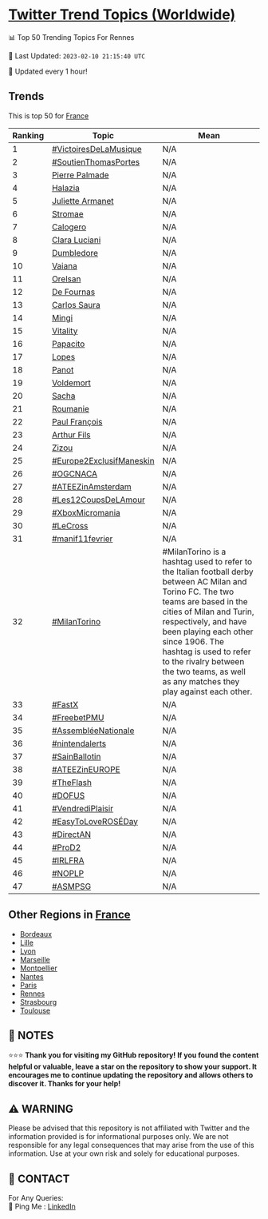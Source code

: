 [Twitter Trend Topics (Worldwide)](https://github.com/ErcinDedeoglu/Twitter-Trend-Topics)
==========


📊 Top 50 Trending Topics For Rennes

📆 Last Updated: `2023-02-10 21:15:40 UTC`

🔧 Updated every 1 hour!


## Trends

This is top 50 for [France](</France>)

| Ranking | Topic | Mean |
| ------- | ------------ | ------------ |
| 1 | [#VictoiresDeLaMusique](http://twitter.com/search?q=%23VictoiresDeLaMusique) | N/A |
| 2 | [#SoutienThomasPortes](http://twitter.com/search?q=%23SoutienThomasPortes) | N/A |
| 3 | [Pierre Palmade](http://twitter.com/search?q=Pierre+Palmade) | N/A |
| 4 | [Halazia](http://twitter.com/search?q=Halazia) | N/A |
| 5 | [Juliette Armanet](http://twitter.com/search?q=Juliette+Armanet) | N/A |
| 6 | [Stromae](http://twitter.com/search?q=Stromae) | N/A |
| 7 | [Calogero](http://twitter.com/search?q=Calogero) | N/A |
| 8 | [Clara Luciani](http://twitter.com/search?q=Clara+Luciani) | N/A |
| 9 | [Dumbledore](http://twitter.com/search?q=Dumbledore) | N/A |
| 10 | [Vaiana](http://twitter.com/search?q=Vaiana) | N/A |
| 11 | [Orelsan](http://twitter.com/search?q=Orelsan) | N/A |
| 12 | [De Fournas](http://twitter.com/search?q=De+Fournas) | N/A |
| 13 | [Carlos Saura](http://twitter.com/search?q=Carlos+Saura) | N/A |
| 14 | [Mingi](http://twitter.com/search?q=Mingi) | N/A |
| 15 | [Vitality](http://twitter.com/search?q=Vitality) | N/A |
| 16 | [Papacito](http://twitter.com/search?q=Papacito) | N/A |
| 17 | [Lopes](http://twitter.com/search?q=Lopes) | N/A |
| 18 | [Panot](http://twitter.com/search?q=Panot) | N/A |
| 19 | [Voldemort](http://twitter.com/search?q=Voldemort) | N/A |
| 20 | [Sacha](http://twitter.com/search?q=Sacha) | N/A |
| 21 | [Roumanie](http://twitter.com/search?q=Roumanie) | N/A |
| 22 | [Paul François](http://twitter.com/search?q=Paul+Fran%c3%a7ois) | N/A |
| 23 | [Arthur Fils](http://twitter.com/search?q=Arthur+Fils) | N/A |
| 24 | [Zizou](http://twitter.com/search?q=Zizou) | N/A |
| 25 | [#Europe2ExclusifManeskin](http://twitter.com/search?q=%23Europe2ExclusifManeskin) | N/A |
| 26 | [#OGCNACA](http://twitter.com/search?q=%23OGCNACA) | N/A |
| 27 | [#ATEEZinAmsterdam](http://twitter.com/search?q=%23ATEEZinAmsterdam) | N/A |
| 28 | [#Les12CoupsDeLAmour](http://twitter.com/search?q=%23Les12CoupsDeLAmour) | N/A |
| 29 | [#XboxMicromania](http://twitter.com/search?q=%23XboxMicromania) | N/A |
| 30 | [#LeCross](http://twitter.com/search?q=%23LeCross) | N/A |
| 31 | [#manif11fevrier](http://twitter.com/search?q=%23manif11fevrier) | N/A |
| 32 | [#MilanTorino](http://twitter.com/search?q=%23MilanTorino) | #MilanTorino is a hashtag used to refer to the Italian football derby between AC Milan and Torino FC. The two teams are based in the cities of Milan and Turin, respectively, and have been playing each other since 1906. The hashtag is used to refer to the rivalry between the two teams, as well as any matches they play against each other. |
| 33 | [#FastX](http://twitter.com/search?q=%23FastX) | N/A |
| 34 | [#FreebetPMU](http://twitter.com/search?q=%23FreebetPMU) | N/A |
| 35 | [#AssembléeNationale](http://twitter.com/search?q=%23Assembl%c3%a9eNationale) | N/A |
| 36 | [#nintendalerts](http://twitter.com/search?q=%23nintendalerts) | N/A |
| 37 | [#SainBallotin](http://twitter.com/search?q=%23SainBallotin) | N/A |
| 38 | [#ATEEZinEUROPE](http://twitter.com/search?q=%23ATEEZinEUROPE) | N/A |
| 39 | [#TheFlash](http://twitter.com/search?q=%23TheFlash) | N/A |
| 40 | [#DOFUS](http://twitter.com/search?q=%23DOFUS) | N/A |
| 41 | [#VendrediPlaisir](http://twitter.com/search?q=%23VendrediPlaisir) | N/A |
| 42 | [#EasyToLoveROSÉDay](http://twitter.com/search?q=%23EasyToLoveROS%c3%89Day) | N/A |
| 43 | [#DirectAN](http://twitter.com/search?q=%23DirectAN) | N/A |
| 44 | [#ProD2](http://twitter.com/search?q=%23ProD2) | N/A |
| 45 | [#IRLFRA](http://twitter.com/search?q=%23IRLFRA) | N/A |
| 46 | [#NOPLP](http://twitter.com/search?q=%23NOPLP) | N/A |
| 47 | [#ASMPSG](http://twitter.com/search?q=%23ASMPSG) | N/A |



## Other Regions in [France](</France>)

* [Bordeaux](</France/Bordeaux.md>)
* [Lille](</France/Lille.md>)
* [Lyon](</France/Lyon.md>)
* [Marseille](</France/Marseille.md>)
* [Montpellier](</France/Montpellier.md>)
* [Nantes](</France/Nantes.md>)
* [Paris](</France/Paris.md>)
* [Rennes](</France/Rennes.md>)
* [Strasbourg](</France/Strasbourg.md>)
* [Toulouse](</France/Toulouse.md>)



## 📝 NOTES

⭐⭐⭐ **Thank you for visiting my GitHub repository! If you found the content helpful or valuable, leave a star on the repository to show your support. It encourages me to continue updating the repository and allows others to discover it. Thanks for your help!**


## ⚠️ WARNING

Please be advised that this repository is not affiliated with Twitter and the information provided is for informational purposes only. We are not responsible for any legal consequences that may arise from the use of this information. Use at your own risk and solely for educational purposes.


## 📨 CONTACT

 For Any Queries:  
            🏓 Ping Me : [LinkedIn](https://www.linkedin.com/in/ercindedeoglu/)
